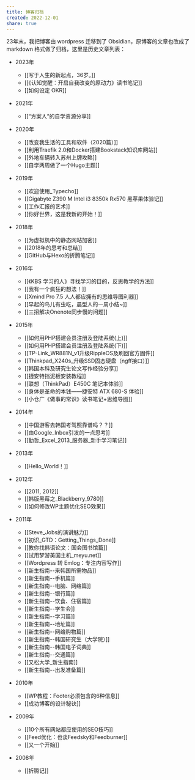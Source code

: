 ```yaml
---
title: 博客归档
created: 2022-12-01
share: true
---
```

23年末，我把博客由 wordpress 迁移到了 Obsidian，原博客的文章也改成了 markdown 格式做了归档，这里是历史文章列表：

- 2023年
	- [[写于人生的新起点，36岁。]]
	- [[《认知觉醒：开启自我改变的原动力》读书笔记]]
	- [[如何设定 OKR]]
- 2021年
	- [[“方案人”的自学资源分享]]

- 2020年
	- [[改变我生活的工具和软件（2020篇）]]
	- [[利用Traefik 2.0和Docker搭建Bookstack知识库网站]]
	- [[外地车辆转入苏州上牌攻略]]
	- [[自学两周做了一个Hugo主题]]
- 2019年
	- [[欢迎使用_Typecho]]
	- [[Gigabyte Z390 M Intel i3 8350k Rx570 黑苹果体验记]]
	- [[工作汇报的艺术]]
	- [[你好世界，这是我新的开始！]]

- 2018年
	- [[为虚拟机中的静态网站加密]]
	- [[2018年的思考和总结]]
	- [[GitHub与Hexo的折腾笔记]]


- 2016年
	- [[《KBS 学习的人》寻找学习的目的，反思教学的方法]]
	- [[我有一个疯狂的想法！]]
	- [[Xmind Pro 7.5 人人都应拥有的思维导图利器]]
	- [[早起的鸟儿有虫吃，晨型人的一周小结~]]
	- [[三招解决Onenote同步慢的问题]]


- 2015年
	- [[如何用PHP搭建会员注册及登陆系统(上)]]
	- [[如何用PHP搭建会员注册及登陆系统(下)]]
	- [[TP-Link_WR881N_v1升级RippleOS及刷回官方固件]]
	- [[Thinkpad_X240s_升级SSD固态硬盘（ngff接口）]]
	- [[韩国本科及研究生论文写作经验分享]]
	- [[捷安特挡泥板安装教程]]
	- [[联想（ThinkPad）E450C 笔记本体验]]
	- [[身体是革命的本钱——捷安特 ATX 680-S 体验]]
	- [[小仓广《做事的常识》读书笔记+思维导图]]


- 2014年
	- [[中国游客去韩国考驾照靠谱吗？？]]
	- [[由Google_Inbox引发的一点思考]]
	- [[勤哲_Excel_2013_服务器_新手学习笔记]]

- 2013年
	- [[Hello_World！]]


- 2012年
	- [[2011, 2012]]
	- [[韩版黑莓之_Blackberry_9780]]
	- [[如何修改WP主题优化SEO效果]]


- 2011年
	- [[Steve_Jobs的演讲魅力]]
	- [[初识_GTD：Getting_Things_Done]]
	- [[教你找韩语论文：国会图书馆篇]]
	- [[试用梦游美国主机_meyu.net]]
	- [[Wordpress 转 Emlog：专注内容写作]]
	- [[新生指南--来韩国所需物品]]
	- [[新生指南--手机篇]]
	- [[新生指南--电脑、网络篇]]
	- [[新生指南--银行篇]]
	- [[新生指南--饮食、住宿篇]]
	- [[新生指南--学生会]]
	- [[新生指南--学习篇]]
	- [[新生指南--地址篇]]
	- [[新生指南--网络购物篇]]
	- [[新生指南--韩国研究生（大学院）]]
	- [[新生指南--韩国电子词典]]
	- [[新生指南--交通篇]]
	- [[又松大学_新生指南]]
	- [[新生指南--出发准备篇]]


- 2010年
	- [[WP教程：Footer必须包含的6种信息]]
	- [[成功博客的设计秘诀]]


- 2009年
	- [[10个所有网站都应使用的SEO技巧]]
	- [[Feed优化：也谈Feedsky和Feedburner]]
	- [[又一个开始]]

- 2008年
	- [[折腾记]]